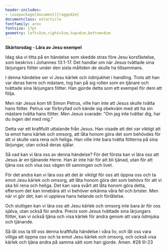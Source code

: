 ```yaml
---
header-includes:
- \usepackage[document]{ragged2e}
documentclass: extarticle
fontfamily: arev
fontsize: 17pt
geometry: left=5cm,right=5cm,top=0cm,bottom=6cm
---
```


**Skärtorsdag - Lära av Jesu exempel**

Idag ska vi titta på en händelse som skedde strax före Jesu korsfästelse, som beskrivs i Johannes 13:1-17. Det handlar om när Jesus tvättade sina lärjungars fötter under den sista måltiden de skulle ha tillsammans.

I denna händelse ser vi Jesu kärlek och ödmjukhet i handling. Trots att han var deras herre och mästare, tog han på sig rollen som en tjänare och tvättade sina lärjungars fötter. Han gjorde detta som ett exempel för dem att följa.

Men när Jesus kom till Simon Petrus, ville han inte att Jesus skulle tvätta hans fötter. Petrus var förbryllad och kände sig obekväm med att ha sin mästare tvätta hans fötter. Men Jesus svarade: "Om jag inte tvättar dig, har du ingen del med mig."

Detta var ett kraftfullt uttalande från Jesus. Han visade att det var viktigt att ta emot hans kärlek och omsorg, att låta honom göra det som behövdes för att vi skulle vara rena och heliga. Han ville inte bara tvätta fötterna på sina lärjungar, utan också deras själar.

Så vad kan vi lära oss av denna händelse? För det första kan vi lära oss att Jesus är en tjänande Herre. Han är inte här för att bli tjänad, utan för att tjäna oss och visa oss vägen till sanningen och livet.

För det andra kan vi lära oss att det är viktigt för oss att öppna oss och ta emot Jesu kärlek och omsorg, att låta honom göra det som behövs för att vi ska bli rena och heliga. Det kan vara svårt att låta honom göra detta, eftersom det kan innebära att vi behöver erkänna våra fel och brister. Men när vi gör det, kan vi uppleva hans helande och förlåtelse.

Och slutligen kan vi lära oss att Jesu kärlek och omsorg inte bara är för oss själva, utan också för andra. Precis som Jesus tvättade sina lärjungars fötter, kan vi också tjäna och visa kärlek för andra genom att vara ödmjuka och tjänande.

Så låt oss ta till oss denna kraftfulla händelse i våra liv, och låt oss vara villiga att öppna oss och ta emot Jesu kärlek och omsorg, och också visa kärlek och tjäna andra på samma sätt som han gjorde. Amen.
#28 III-23
